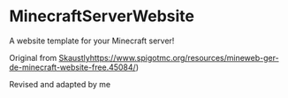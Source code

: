 # MinecraftServerWebsite
A website template for your Minecraft server!

Original from [Skaustly](https://www.spigotmc.org/resources/mineweb-ger-de-minecraft-website-free.45084/)https://www.spigotmc.org/resources/mineweb-ger-de-minecraft-website-free.45084/)

Revised and adapted by me
